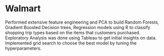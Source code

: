 # Walmart
Performed extensive feature engineering and PCA to build Random Forests, Gradient Boosted Decision trees, Regression models using R to 
classify shopping trip types based on the items that customers purchased. Exploratory Analysis was done using Tableau to get initial insights on data.
Implemented grid search to choose the best model by tuning the hyperparameters.    
